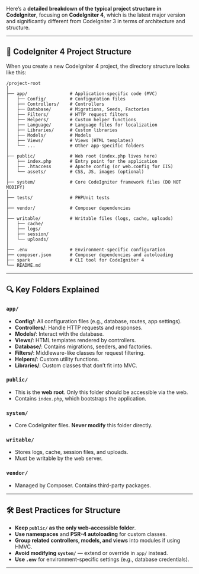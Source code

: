 Here’s a **detailed breakdown of the typical project structure in CodeIgniter**, focusing on **CodeIgniter 4**, which is the latest major version and significantly different from CodeIgniter 3 in terms of architecture and structure.

---

## 📁 CodeIgniter 4 Project Structure

When you create a new CodeIgniter 4 project, the directory structure looks like this:

```
/project-root
│
├── app/                # Application-specific code (MVC)
│   ├── Config/         # Configuration files
│   ├── Controllers/    # Controllers
│   ├── Database/       # Migrations, Seeds, Factories
│   ├── Filters/        # HTTP request filters
│   ├── Helpers/        # Custom helper functions
│   ├── Language/       # Language files for localization
│   ├── Libraries/      # Custom libraries
│   ├── Models/         # Models
│   ├── Views/          # Views (HTML templates)
│   └── ...             # Other app-specific folders
│
├── public/             # Web root (index.php lives here)
│   ├── index.php       # Entry point for the application
│   ├── .htaccess       # Apache config (or web.config for IIS)
│   └── assets/         # CSS, JS, images (optional)
│
├── system/             # Core CodeIgniter framework files (DO NOT MODIFY)
│
├── tests/              # PHPUnit tests
│
├── vendor/             # Composer dependencies
│
├── writable/           # Writable files (logs, cache, uploads)
│   ├── cache/
│   ├── logs/
│   ├── session/
│   └── uploads/
│
├── .env                # Environment-specific configuration
├── composer.json       # Composer dependencies and autoloading
├── spark               # CLI tool for CodeIgniter 4
└── README.md
```

---

## 🔍 Key Folders Explained

### `app/`
- **Config/**: All configuration files (e.g., database, routes, app settings).
- **Controllers/**: Handle HTTP requests and responses.
- **Models/**: Interact with the database.
- **Views/**: HTML templates rendered by controllers.
- **Database/**: Contains migrations, seeders, and factories.
- **Filters/**: Middleware-like classes for request filtering.
- **Helpers/**: Custom utility functions.
- **Libraries/**: Custom classes that don’t fit into MVC.

### `public/`
- This is the **web root**. Only this folder should be accessible via the web.
- Contains `index.php`, which bootstraps the application.

### `system/`
- Core CodeIgniter files. **Never modify** this folder directly.

### `writable/`
- Stores logs, cache, session files, and uploads.
- Must be writable by the web server.

### `vendor/`
- Managed by Composer. Contains third-party packages.

---

## 🛠️ Best Practices for Structure

- **Keep `public/` as the only web-accessible folder**.
- **Use namespaces** and **PSR-4 autoloading** for custom classes.
- **Group related controllers, models, and views** into modules if using HMVC.
- **Avoid modifying `system/`** — extend or override in `app/` instead.
- **Use `.env`** for environment-specific settings (e.g., database credentials).

---
